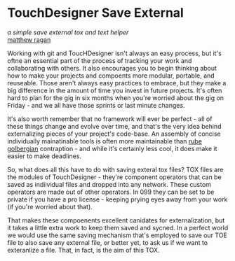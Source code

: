 # TouchDesigner Save External
*a simple save external tox and text helper*  
[matthew ragan](matthewragan.com)

Working with git and ToucHDesigner isn't always an easy process, but it's oftne an essential part of the process of tracking your work and collaborating with others. It also encourages you to begin thinking about how to make your projects and compoents more modular, portable, and reuseable. Those aren't always easy practices to embrace, but they make a big difference in the amount of time you invest in future projects. It's often hard to plan for the gig in six months when you're worried about the gig on Friday - and we all have those sprints or last minute changes. 

It's also worth remember that no framework will ever be perfect - all of these things change and evolve over time, and that's the very idea behind externalizing pieces of your project's code-base. An assembly of concise individually mainatinable tools is often more maintainable than [rube golbergian](https://en.wikipedia.org/wiki/Rube_Goldberg) contraption - and while it's certainly less cool, it does make it easier to make deadlines.

So, what does all this have to do with saving exteral tox files? TOX files are the modules of TouchDesigner - they're component operators that can be saved as indiividual files and dropped into any network. These custom operators are made out of other operators. In 099 they can be set to be private if you have a pro license - keeping prying eyes away from your work (if you're worried about that).

That makes these compoenents excellent canidates for externalization, but it takes a little extra work to keep them saved and sycned. In a perfect world we would use the same saving mechanism that's employed to save our TOE file to also save any external file, or better yet, to ask us if we want to exteranlize a file. That, in fact, is the aim of this TOX. 
